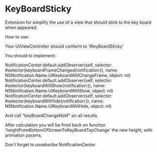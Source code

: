 # KeyBoardSticky
Extension for simplify the use of a view that should stick to the key board when appeared.

How to use:
 
 Your UIViewController should conform to 'IKeyBoardSticky'
 
 You should to implement:

 NotificationCenter.default.addObserver(self, selector: #selector(keyboardFrameChanged(notification:)), name: NSNotification.Name.UIKeyboardWillChangeFrame, object: nil)
 NotificationCenter.default.addObserver(self, selector: #selector(keyboardWillShow(notification:)), name: NSNotification.Name.UIKeyboardWillShow, object: nil)
 NotificationCenter.default.addObserver(self, selector: #selector(keyboardWillHide(notification:)), name: NSNotification.Name.UIKeyboardWillHide, object: nil)
 
 And call "keyBoardChangeNotif" on all results.
 
 After calculation you will be fired back on function 'heightFromBottomOfScreenToKeyBoardTopChange' the new height, with animation params.
 
 Don't forget to unsebsribe NotificationCenter
